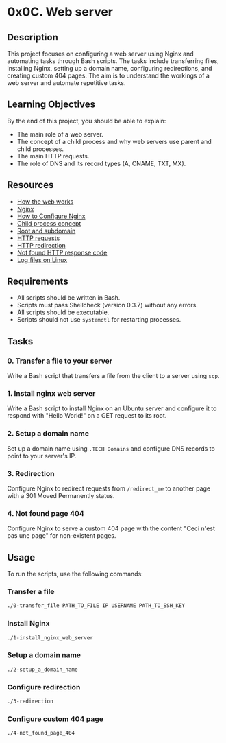 
# 0x0C. Web server

## Description
This project focuses on configuring a web server using Nginx and automating tasks through Bash scripts. The tasks include transferring files, installing Nginx, setting up a domain name, configuring redirections, and creating custom 404 pages. The aim is to understand the workings of a web server and automate repetitive tasks.

## Learning Objectives
By the end of this project, you should be able to explain:
- The main role of a web server.
- The concept of a child process and why web servers use parent and child processes.
- The main HTTP requests.
- The role of DNS and its record types (A, CNAME, TXT, MX).

## Resources
- [How the web works](https://developer.mozilla.org/en-US/docs/Learn/Getting_started_with_the_web/How_the_Web_works)
- [Nginx](https://nginx.org/en/docs/)
- [How to Configure Nginx](https://www.digitalocean.com/community/tutorials/how-to-install-nginx-on-ubuntu-20-04)
- [Child process concept](https://www.geeksforgeeks.org/fork-system-call/)
- [Root and subdomain](https://www.cloudflare.com/learning/dns/glossary/subdomain/)
- [HTTP requests](https://developer.mozilla.org/en-US/docs/Web/HTTP/Methods)
- [HTTP redirection](https://developer.mozilla.org/en-US/docs/Web/HTTP/Redirections)
- [Not found HTTP response code](https://developer.mozilla.org/en-US/docs/Web/HTTP/Status/404)
- [Log files on Linux](https://www.loggly.com/ultimate-guide/linux-logging-basics/)

## Requirements
- All scripts should be written in Bash.
- Scripts must pass Shellcheck (version 0.3.7) without any errors.
- All scripts should be executable.
- Scripts should not use `systemctl` for restarting processes.

## Tasks

### 0. Transfer a file to your server
Write a Bash script that transfers a file from the client to a server using `scp`.

### 1. Install nginx web server
Write a Bash script to install Nginx on an Ubuntu server and configure it to respond with "Hello World!" on a GET request to its root.

### 2. Setup a domain name
Set up a domain name using `.TECH Domains` and configure DNS records to point to your server's IP.

### 3. Redirection
Configure Nginx to redirect requests from `/redirect_me` to another page with a 301 Moved Permanently status.

### 4. Not found page 404
Configure Nginx to serve a custom 404 page with the content "Ceci n'est pas une page" for non-existent pages.

## Usage
To run the scripts, use the following commands:

### Transfer a file
```sh
./0-transfer_file PATH_TO_FILE IP USERNAME PATH_TO_SSH_KEY
```

### Install Nginx
```sh
./1-install_nginx_web_server
```

### Setup a domain name
```sh
./2-setup_a_domain_name
```

### Configure redirection
```sh
./3-redirection
```

### Configure custom 404 page
```sh
./4-not_found_page_404
```
